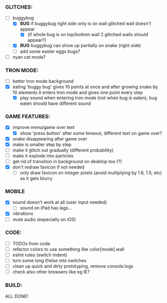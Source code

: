 ### GLITCHES:

- [ ] buggybug
  - [x] **BUG** if buggybug right side only is on wall glitched wall doesn't appear
      - [x] (if whole bug is on top/bottom wall 2 glitched walls should appear?)
  - [x] **BUG** buggybug can show up partially on snake (right side)
  - [ ] add some easter eggs bugs?

- [ ] nyan cat mode?

### TRON MODE:

- [ ] better tron mode background
- [x] eating 'buggy bug' gives 10 points at once and after growing snake by 10 elements it enters tron mode and gives one point every step
  - [x] play sound when entering tron mode (not when bug is eaten), bug eaten should have different sound

### GAME FEATURES:

- [x] improve menu/game over text
  - [x] show 'press button' after some timeout, different text on game over?
- [x] snake disappearing after game over
 - [x] make is smaller step by step
 - [ ] make it glitch out gradually (different probability)
 - [ ] make it explode into particles
- [ ] get rid of transition in background on desktop too (?)
- [x] don't redraw favicon if not needed
  - [ ] only draw favicon on integer pixels (avoid multiplying by 1.6, 1.5, etc) as it gets blurry

### MOBILE

- [x] sound doesn't work at all (user input needed)
  - [ ] sound on iPad has lags...
- [x] vibrations
- [ ] mute audio (especially on iOS)

### CODE:

- [ ] TODOs from code
- [ ] refactor colors to use something like color[mode].wall
- [ ] eslint rules (switch indent)
- [ ] turn some long if/else into switches
- [ ] clean up quick and dirty prototyping, remove console.logs
- [ ] check also other browsers like eg IE?

### BUILD:

ALL DONE!

